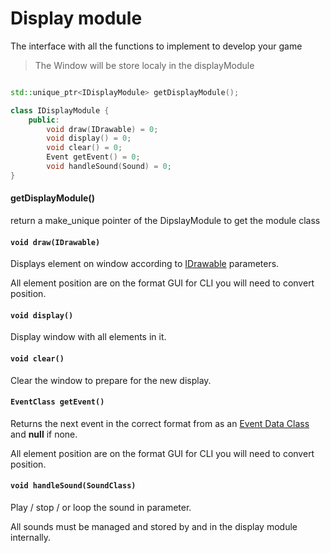 # Display module
The interface with all the functions to implement to develop your game

> The Window will be store localy in the displayModule

```Cpp

std::unique_ptr<IDisplayModule> getDisplayModule();

class IDisplayModule {
    public:
        void draw(IDrawable) = 0;
        void display() = 0;
        void clear() = 0;
        Event getEvent() = 0;
        void handleSound(Sound) = 0;
}
```
#### getDisplayModule()
return a make_unique pointer of the DipslayModule to get the module class

#### `void draw(IDrawable)`
Displays element on window according to [IDrawable](<Data structures.md>) parameters.

All element position are on the format GUI for CLI you will need to convert position.
#### `void display()`
Display window with all elements in it.
#### `void clear()`
Clear the window to prepare for the new display.
#### `EventClass getEvent()`
Returns the next event in the correct format from as an [Event Data Class](<Data structures.md>) and **null** if none.

All element position are on the format GUI for CLI you will need to convert position.
#### `void handleSound(SoundClass)`
Play / stop / or loop the sound in parameter.

All sounds must be managed and stored by and in the display module internally.